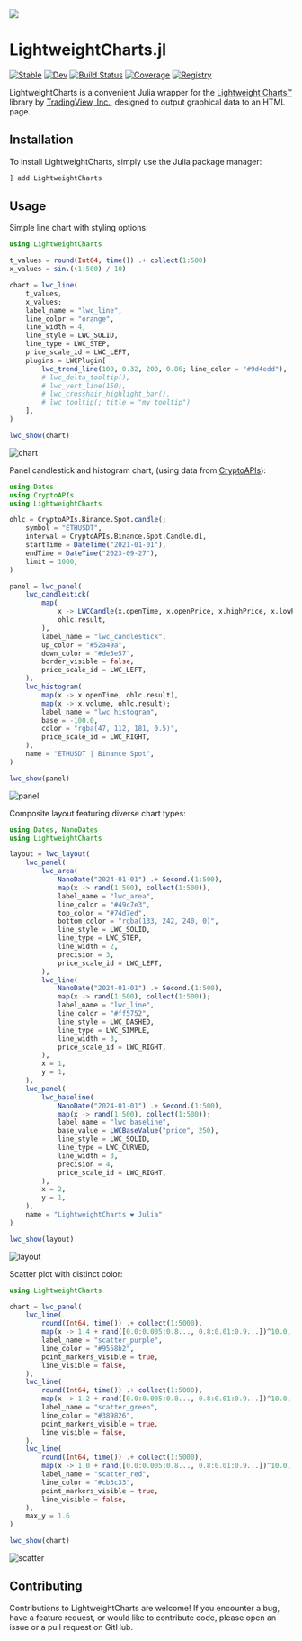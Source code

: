 <picture>
  <source media="(prefers-color-scheme: dark)" srcset=docs/src/assets/animation_dark.gif>
  <source media="(prefers-color-scheme: light)" srcset=docs/src/assets/animation_light.gif>
  <img src=docs/src/assets/animation_light.gif>
</picture>

# LightweightCharts.jl

[![Stable](https://img.shields.io/badge/docs-stable-blue.svg)](https://bhftbootcamp.github.io/LightweightCharts.jl/stable/)
[![Dev](https://img.shields.io/badge/docs-dev-blue.svg)](https://bhftbootcamp.github.io/LightweightCharts.jl/dev/)
[![Build Status](https://github.com/bhftbootcamp/LightweightCharts.jl/actions/workflows/CI.yml/badge.svg?branch=master)](https://github.com/bhftbootcamp/LightweightCharts.jl/actions/workflows/CI.yml?query=branch%3Amaster)
[![Coverage](https://codecov.io/gh/bhftbootcamp/LightweightCharts.jl/branch/master/graph/badge.svg)](https://codecov.io/gh/bhftbootcamp/LightweightCharts.jl)
[![Registry](https://img.shields.io/badge/registry-General-4063d8)](https://github.com/JuliaRegistries/General)

LightweightCharts is a convenient Julia wrapper for the [Lightweight Charts™](https://github.com/tradingview/lightweight-charts) library by [TradingView, Inc.](https://www.tradingview.com/), designed to output graphical data to an HTML page.

## Installation
To install LightweightCharts, simply use the Julia package manager:

```julia
] add LightweightCharts
```
## Usage

Simple line chart with styling options:

```julia
using LightweightCharts

t_values = round(Int64, time()) .+ collect(1:500)
x_values = sin.((1:500) / 10)

chart = lwc_line(
    t_values,
    x_values;
    label_name = "lwc_line",
    line_color = "orange",
    line_width = 4,
    line_style = LWC_SOLID,
    line_type = LWC_STEP,
    price_scale_id = LWC_LEFT,
    plugins = LWCPlugin[
        lwc_trend_line(100, 0.32, 200, 0.86; line_color = "#9d4edd"),
        # lwc_delta_tooltip(),
        # lwc_vert_line(150),
        # lwc_crosshair_highlight_bar(),
        # lwc_tooltip(; title = "my_tooltip")
    ],
)

lwc_show(chart)
```

![chart](docs/src/assets/chart.png)

Panel candlestick and histogram chart, (using data from [CryptoAPIs](https://github.com/bhftbootcamp/CryptoAPIs.jl)):

```julia
using Dates
using CryptoAPIs
using LightweightCharts

ohlc = CryptoAPIs.Binance.Spot.candle(;
    symbol = "ETHUSDT",
    interval = CryptoAPIs.Binance.Spot.Candle.d1,
    startTime = DateTime("2021-01-01"),
    endTime = DateTime("2023-09-27"),
    limit = 1000,
)

panel = lwc_panel(
    lwc_candlestick(
        map(
            x -> LWCCandle(x.openTime, x.openPrice, x.highPrice, x.lowPrice, x.closePrice),
            ohlc.result,
        ),
        label_name = "lwc_candlestick",
        up_color = "#52a49a",
        down_color = "#de5e57",
        border_visible = false,
        price_scale_id = LWC_LEFT,
    ),
    lwc_histogram(
        map(x -> x.openTime, ohlc.result),
        map(x -> x.volume, ohlc.result);
        label_name = "lwc_histogram",
        base = -100.0,
        color = "rgba(47, 112, 181, 0.5)",
        price_scale_id = LWC_RIGHT,
    ),
    name = "ETHUSDT | Binance Spot",
)

lwc_show(panel)
```

![panel](docs/src/assets/panel.png)

Composite layout featuring diverse chart types:

```julia
using Dates, NanoDates
using LightweightCharts

layout = lwc_layout(
    lwc_panel(
        lwc_area(
            NanoDate("2024-01-01") .+ Second.(1:500),
            map(x -> rand(1:500), collect(1:500)),
            label_name = "lwc_area",
            line_color = "#49c7e3",
            top_color = "#74d7ed",
            bottom_color = "rgba(133, 242, 240, 0)",
            line_style = LWC_SOLID,
            line_type = LWC_STEP,
            line_width = 2,
            precision = 3,
            price_scale_id = LWC_LEFT,
        ),
        lwc_line(
            NanoDate("2024-01-01") .+ Second.(1:500),
            map(x -> rand(1:500), collect(1:500));
            label_name = "lwc_line",
            line_color = "#ff5752",
            line_style = LWC_DASHED,
            line_type = LWC_SIMPLE,
            line_width = 3,
            price_scale_id = LWC_RIGHT,
        ),
        x = 1,
        y = 1,
    ),
    lwc_panel(
        lwc_baseline(
            NanoDate("2024-01-01") .+ Second.(1:500),
            map(x -> rand(1:500), collect(1:500));
            label_name = "lwc_baseline",
            base_value = LWCBaseValue("price", 250),
            line_style = LWC_SOLID,
            line_type = LWC_CURVED,
            line_width = 3,
            precision = 4,
            price_scale_id = LWC_RIGHT,
        ),
        x = 2,
        y = 1,
    ),
    name = "LightweightCharts ❤️ Julia"
)

lwc_show(layout)
```

![layout](docs/src/assets/layout.png)

Scatter plot with distinct color:

```julia
using LightweightCharts

chart = lwc_panel(
    lwc_line(
        round(Int64, time()) .+ collect(1:5000),
        map(x -> 1.4 + rand([0.0:0.005:0.8..., 0.8:0.01:0.9...])^10.0, 1:5000);
        label_name = "scatter_purple",
        line_color = "#9558b2",
        point_markers_visible = true,
        line_visible = false,
    ),
    lwc_line(
        round(Int64, time()) .+ collect(1:5000),
        map(x -> 1.2 + rand([0.0:0.005:0.8..., 0.8:0.01:0.9...])^10.0, 1:5000);
        label_name = "scatter_green",
        line_color = "#389826",
        point_markers_visible = true,
        line_visible = false,
    ),
    lwc_line(
        round(Int64, time()) .+ collect(1:5000),
        map(x -> 1.0 + rand([0.0:0.005:0.8..., 0.8:0.01:0.9...])^10.0, 1:5000);
        label_name = "scatter_red",
        line_color = "#cb3c33",
        point_markers_visible = true,
        line_visible = false,
    ),
    max_y = 1.6
)

lwc_show(chart)
```

![scatter](docs/src/assets/scatter.png)

## Contributing

Contributions to LightweightCharts are welcome! If you encounter a bug, have a feature request, or would like to contribute code, please open an issue or a pull request on GitHub.
